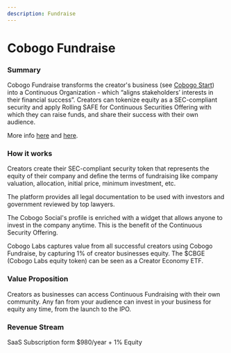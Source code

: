 ```yaml
---
description: Fundraise
---
```


# Cobogo Fundraise

### Summary

Cobogo Fundraise transforms the creator's business (see [Cobogo Start](cobogo-start.md)) into a Continuous Organization - which “aligns stakeholders’ interests in their financial success”. Creators can tokenize equity as a SEC-compliant security and apply Rolling SAFE for Continuous Securities Offering with which they can raise funds, and share their success with their own audience.

More info [here](https://github.com/C-ORG/whitepape) and [here](https://github.com/C-ORG/whitepape).

### How it works

Creators create their SEC-compliant security token that represents the equity of their company and define the terms of fundraising like company valuation, allocation, initial price, minimum investment, etc.

The platform provides all legal documentation to be used with investors and government reviewed by top lawyers.

The Cobogo Social's profile is enriched with a widget that allows anyone to invest in the company anytime. This is the benefit of the Continuous Security Offering.

Cobogo Labs captures value from all successful creators using Cobogo Fundraise, by capturing 1% of creator businesses equity. The $CBGE (Cobogo Labs equity token) can be seen as a Creator Economy ETF.

### Value Proposition

Creators as businesses can access Continuous Fundraising with their own community. Any fan from your audience can invest in your business for equity any time, from the launch to the IPO.

### Revenue Stream

SaaS Subscription form $980/year + 1% Equity
